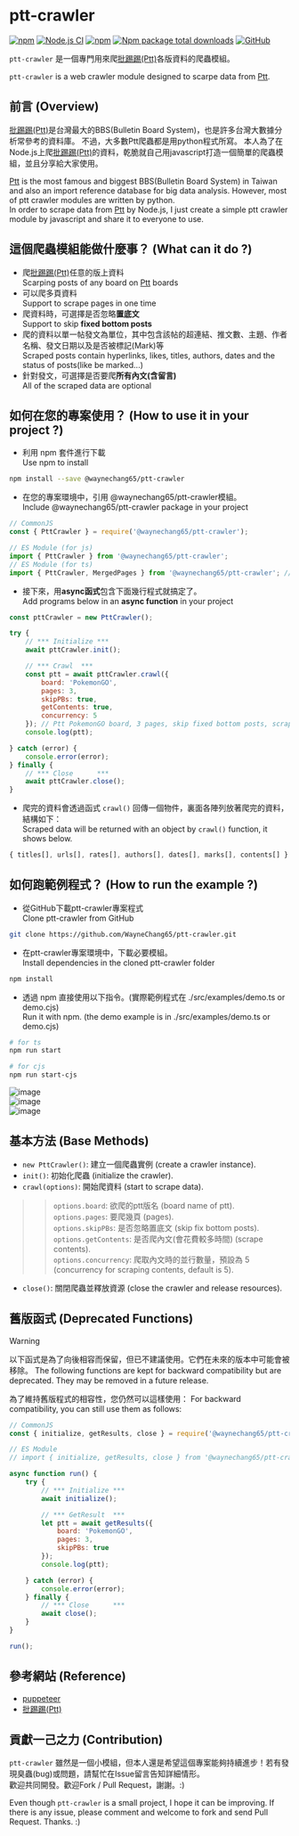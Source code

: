 # ptt-crawler

[![npm](https://img.shields.io/npm/v/@waynechang65/ptt-crawler.svg)](https://www.npmjs.com/package/@waynechang65/ptt-crawler)
[![Node.js CI](https://github.com/WayneChang65/ptt-crawler/actions/workflows/ci.yml/badge.svg)](https://github.com/WayneChang65/ptt-crawler/actions/workflows/ci.yml)
[![npm](https://img.shields.io/npm/dm/@waynechang65/ptt-crawler.svg)](https://www.npmjs.com/package/@waynechang65/ptt-crawler)
[![Npm package total downloads](https://badgen.net/npm/dt/@waynechang65/ptt-crawler)](https://npmjs.ccom/package/@waynechang65/ptt-crawler)
[![GitHub](https://img.shields.io/github/license/waynechang65/ptt-crawler.svg)](https://github.com/WayneChang65/ptt-crawler/)

`ptt-crawler` 是一個專門用來爬[批踢踢(Ptt)](https://www.ptt.cc/index.html)各版資料的爬蟲模組。  
  
`ptt-crawler` is a web crawler module designed to scarpe data from [Ptt](https://www.ptt.cc/index.html).

## 前言 (Overview)

[批踢踢(Ptt)](https://www.ptt.cc/index.html)是台灣最大的BBS(Bulletin Board System)，也是許多台灣大數據分析常參考的資料庫。
不過，大多數Ptt爬蟲都是用python程式所寫。
本人為了在Node.js上爬[批踢踢(Ptt)](https://www.ptt.cc/index.html)的資料，乾脆就自己用javascript打造一個簡單的爬蟲模組，並且分享給大家使用。  
  
[Ptt](https://www.ptt.cc/index.html) is the most famous and biggest BBS(Bulletin Board System) in Taiwan and also an import reference database for big data analysis.
However, most of ptt crawler modules are written by python.  
In order to scrape data from [Ptt](https://www.ptt.cc/index.html) by Node.js,
I just create a simple ptt crawler module by javascript and share it to everyone to use.

## 這個爬蟲模組能做什麼事？ (What can it do ?)

* 爬[批踢踢(Ptt)](https://www.ptt.cc/index.html)任意的版上資料  
Scarping posts of any board on [Ptt](https://www.ptt.cc/index.html) boards
* 可以爬多頁資料  
Support to scrape pages in one time  
* 爬資料時，可選擇是否忽略**置底文**  
Support to skip **fixed bottom posts**
* 爬的資料以單一帖發文為單位，其中包含該帖的超連結、推文數、主題、作者名稱、發文日期以及是否被標記(Mark)等  
Scraped posts contain hyperlinks, likes, titles, authors, dates and the status of posts(like be marked...)  
* 針對發文，可選擇是否要爬**所有內文(含留言)**  
All of the scraped data are optional  

## 如何在您的專案使用？ (How to use it in your project ?)

* 利用 npm 套件進行下載  
Use npm to install

``` bash
npm install --save @waynechang65/ptt-crawler
```

* 在您的專案環境中，引用 @waynechang65/ptt-crawler模組。  
Include @waynechang65/ptt-crawler package in your project

```javascript
// CommonJS
const { PttCrawler } = require('@waynechang65/ptt-crawler');
```

```javascript
// ES Module (for js)
import { PttCrawler } from '@waynechang65/ptt-crawler';
// ES Module (for ts)
import { PttCrawler, MergedPages } from '@waynechang65/ptt-crawler'; // MergedPages 是爬取結果的 interface (for ts)
```

* 接下來，用**async函式**包含下面幾行程式就搞定了。  
Add programs below in an **async function** in your project

```javascript
const pttCrawler = new PttCrawler();

try {
    // *** Initialize *** 
    await pttCrawler.init();

    // *** Crawl  ***
    const ptt = await pttCrawler.crawl({
        board: 'PokemonGO',
        pages: 3,
        skipPBs: true,
        getContents: true,
        concurrency: 5
    }); // Ptt PokemonGO board, 3 pages, skip fixed bottom posts, scrape content of posts
    console.log(ptt);

} catch (error) {
    console.error(error);
} finally {
    // *** Close      ***
    await pttCrawler.close();
}
```

* 爬完的資料會透過函式 `crawl()` 回傳一個物件，裏面各陣列放著爬完的資料，結構如下：  
Scraped data will be returned with an object by `crawl()` function, it shows below.  

```javascript
{ titles[], urls[], rates[], authors[], dates[], marks[], contents[] }
```

## 如何跑範例程式？ (How to run the example ?)

* 從GitHub下載ptt-crawler專案程式  
Clone ptt-crawler from GitHub  

``` bash
git clone https://github.com/WayneChang65/ptt-crawler.git
```

* 在ptt-crawler專案環境中，下載必要模組。  
Install dependencies in the cloned ptt-crawler folder  

``` bash
npm install
```

* 透過 npm 直接使用以下指令。(實際範例程式在  ./src/examples/demo.ts or demo.cjs)  
Run it with npm. (the demo example is in  ./src/examples/demo.ts or demo.cjs)  

``` bash
# for ts
npm run start
```

``` bash
# for cjs
npm run start-cjs
```

![image](https://raw.githubusercontent.com/WayneChang65/ptt-crawler/master/img/demo_result_1.png)  
![image](https://raw.githubusercontent.com/WayneChang65/ptt-crawler/master/img/demo_result_2.png)  
![image](https://raw.githubusercontent.com/WayneChang65/ptt-crawler/master/img/demo_result_3.png)  

## 基本方法 (Base Methods)

* `new PttCrawler()`: 建立一個爬蟲實例 (create a crawler instance).
* `init()`: 初始化爬蟲 (initialize the crawler).
* `crawl(options)`: 開始爬資料 (start to scrape data).  

>> `options.board`: 欲爬的ptt版名 (board name of ptt).  
>> `options.pages`: 要爬幾頁 (pages).  
>> `options.skipPBs`: 是否忽略置底文 (skip fix bottom posts).  
>> `options.getContents`: 是否爬內文(會花費較多時間) (scrape contents).  
>> `options.concurrency`: 爬取內文時的並行數量，預設為 5 (concurrency for scraping contents, default is 5).

* `close()`: 關閉爬蟲並釋放資源 (close the crawler and release resources).  

## 舊版函式 (Deprecated Functions)

> [!WARNING]
> 以下函式是為了向後相容而保留，但已不建議使用。它們在未來的版本中可能會被移除。
> The following functions are kept for backward compatibility but are deprecated. They may be removed in a future release.

為了維持舊版程式的相容性，您仍然可以這樣使用：
For backward compatibility, you can still use them as follows:

```javascript
// CommonJS
const { initialize, getResults, close } = require('@waynechang65/ptt-crawler');

// ES Module
// import { initialize, getResults, close } from '@waynechang65/ptt-crawler';

async function run() {
    try {
        // *** Initialize *** 
        await initialize();

        // *** GetResult  ***
        let ptt = await getResults({
            board: 'PokemonGO',
            pages: 3,
            skipPBs: true
        });
        console.log(ptt);

    } catch (error) {
        console.error(error);
    } finally {
        // *** Close      ***
        await close();
    }
}

run();
```

## 參考網站 (Reference)

* [puppeteer](https://github.com/GoogleChrome/puppeteer)
* [批踢踢(Ptt)](https://www.ptt.cc/index.html)

## 貢獻一己之力 (Contribution)

`ptt-crawler` 雖然是一個小模組，但本人還是希望這個專案能夠持續進步！若有發現臭蟲(bug)或問題，請幫忙在Issue留言告知詳細情形。  
歡迎共同開發。歡迎Fork / Pull Request，謝謝。:)  

Even though `ptt-crawler` is a small project, I hope it can be improving. If there is any issue, please comment and welcome to fork and send Pull Request. Thanks. :)
